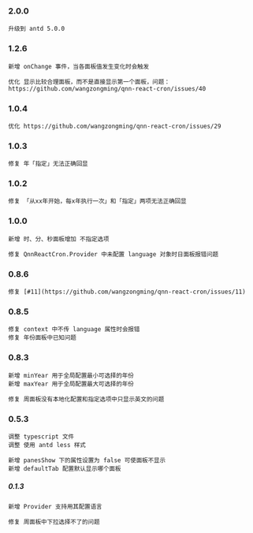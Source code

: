 
### 2.0.0

    升级到 antd 5.0.0


### 1.2.6
    
    新增 onChange 事件，当各面板值发生变化时会触发

    优化 显示比较合理面板，而不是直接显示第一个面板，问题：https://github.com/wangzongming/qnn-react-cron/issues/40

### 1.0.4
    
    优化 https://github.com/wangzongming/qnn-react-cron/issues/29

### 1.0.3

    修复 年「指定」无法正确回显

### 1.0.2

    修复 「从xx年开始，每x年执行一次」和「指定」两项无法正确回显

### 1.0.0

    新增 时、分、秒面板增加 不指定选项
    
    修复 QnnReactCron.Provider 中未配置 language 对象时日面板报错问题 

### 0.8.6

    修复 [#11](https://github.com/wangzongming/qnn-react-cron/issues/11)

### 0.8.5

    修复 context 中不传 language 属性时会报错
    修复 年份面板中已知问题

### 0.8.3

    新增 minYear 用于全局配置最小可选择的年份
    新增 maxYear 用于全局配置最大可选择的年份

    修复 周面板没有本地化配置和指定选项中只显示英文的问题 

### 0.5.3

    调整 typescript 文件
    调整 使用 antd less 样式

    新增 panesShow 下的属性设置为 false 可使面板不显示 
    新增 defaultTab 配置默认显示哪个面板 

##### 0.1.3

    新增 Provider 支持用其配置语言 

    修复 周面板中下拉选择不了的问题 

